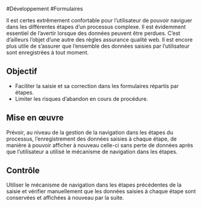 
#Développement #Formulaires

Il est certes extrêmement confortable pour l’utilisateur de pouvoir naviguer dans les différentes étapes d’un processus complexe. Il est évidemment essentiel de l’avertir lorsque des données peuvent être perdues. C’est d’ailleurs l’objet d’une autre des règles assurance qualité web. Il est encore plus utile de s’assurer que l’ensemble des données saisies par l’utilisateur sont enregistrées à tout moment.


## Objectif

* Faciliter la saisie et sa correction dans les formulaires répartis par étapes.
* Limiter les risques d’abandon en cours de procédure.

## Mise en œuvre

Prévoir, au niveau de la gestion de la navigation dans les étapes du processus, l’enregistrement des données saisies à chaque étape, de manière à pouvoir afficher à nouveau celle-ci sans perte de données après que l’utilisateur a utilisé le mécanisme de navigation dans les étapes.

## Contrôle

Utiliser le mécanisme de navigation dans les étapes précédentes de la saisie et vérifier manuellement que les données saisies à chaque étape sont conservées et affichées à nouveau par la suite.

